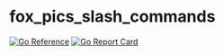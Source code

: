 # fox_pics_slash_commands

[![Go Reference](https://pkg.go.dev/badge/github.com/plally/goslash.svg)](https://pkg.go.dev/github.com/plally/goslash)
[![Go Report Card](https://goreportcard.com/badge/github.com/plally/goslash)](https://goreportcard.com/report/github.com/plally/goslash)
